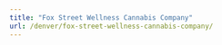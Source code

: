 ```yaml
---
title: "Fox Street Wellness Cannabis Company"
url: /denver/fox-street-wellness-cannabis-company/
---
```

